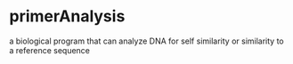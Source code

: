 # primerAnalysis
a biological program that can analyze DNA for self similarity or similarity to a reference sequence
